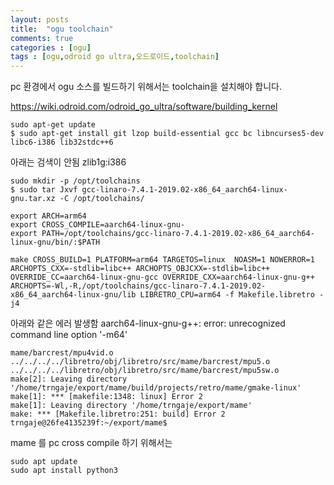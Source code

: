 ```yaml
---
layout: posts
title:  "ogu toolchain"
comments: true
categories : [ogu]
tags : [ogu,odroid go ultra,오드로이드,toolchain]
---
```


pc 환경에서 ogu 소스를 빌드하기 위해서는 toolchain을 설치해야 합니다.

https://wiki.odroid.com/odroid_go_ultra/software/building_kernel

    sudo apt-get update
    $ sudo apt-get install git lzop build-essential gcc bc libncurses5-dev libc6-i386 lib32stdc++6

아래는 검색이 안됨
zlib1g:i386

    sudo mkdir -p /opt/toolchains
    $ sudo tar Jxvf gcc-linaro-7.4.1-2019.02-x86_64_aarch64-linux-gnu.tar.xz -C /opt/toolchains/

    export ARCH=arm64
    export CROSS_COMPILE=aarch64-linux-gnu-
    export PATH=/opt/toolchains/gcc-linaro-7.4.1-2019.02-x86_64_aarch64-linux-gnu/bin/:$PATH

    make CROSS_BUILD=1 PLATFORM=arm64 TARGETOS=linux  NOASM=1 NOWERROR=1 ARCHOPTS_CXX=-stdlib=libc++ ARCHOPTS_OBJCXX=-stdlib=libc++ OVERRIDE_CC=aarch64-linux-gnu-gcc OVERRIDE_CXX=aarch64-linux-gnu-g++ ARCHOPTS=-Wl,-R,/opt/toolchains/gcc-linaro-7.4.1-2019.02-x86_64_aarch64-linux-gnu/lib LIBRETRO_CPU=arm64 -f Makefile.libretro -j4

아래와 같은 에러 발생함
aarch64-linux-gnu-g++: error: unrecognized command line option '-m64'

    mame/barcrest/mpu4vid.o ../../../../libretro/obj/libretro/src/mame/barcrest/mpu5.o ../../../../libretro/obj/libretro/src/mame/barcrest/mpu5sw.o
    make[2]: Leaving directory '/home/trngaje/export/mame/build/projects/retro/mame/gmake-linux'
    make[1]: *** [makefile:1348: linux] Error 2
    make[1]: Leaving directory '/home/trngaje/export/mame'
    make: *** [Makefile.libretro:251: build] Error 2
    trngaje@26fe4135239f:~/export/mame$

mame 를 pc cross compile 하기 위해서는

    sudo apt update
    sudo apt install python3
